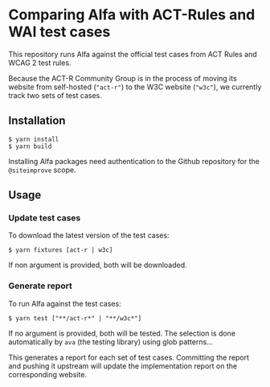 # Comparing Alfa with ACT-Rules and WAI test cases

This repository runs Alfa against the official test cases from ACT Rules and WCAG 2 test rules.

Because the ACT-R Community Group is in the process of moving its website from self-hosted (`"act-r"`) to the W3C website (`"w3c"`), we currently track two sets of test cases. 

## Installation

```shell
$ yarn install
$ yarn build
```

Installing Alfa packages need authentication to the Github repository for the `@siteimprove` scope.

## Usage

### Update test cases

To download the latest version of the test cases:

```shell
$ yarn fixtures [act-r | w3c]
```

If non argument is provided, both will be downloaded.

### Generate report

To run Alfa against the test cases:

```shell
$ yarn test ["**/act-r*" | "**/w3c*"]
```

If no argument is provided, both will be tested. The selection is done automatically by `ava` (the testing library) using glob patterns… 

This generates a report for each set of test cases. Committing the report and pushing it upstream will update the implementation report on the corresponding website.